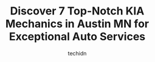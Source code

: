 ---
layout: ampstory
image: https://images.unsplash.com/photo-1640168822478-3e59ab26add1?ixlib=rb-4.0.3&ixid=MnwxMjA3fDB8MHxwaG90by1wYWdlfHx8fGVufDB8fHx8&auto=format&fit=crop&w=640&h=853&q=80
author: techidn
featured: false
description: Entrust your vehicle to the 7 best KIA Mechanic in Austin MN, USA and experience the difference they can make. With their extensive knowledge, state-of-the-art facilities, and commitment to 
title: Discover 7 Top-Notch KIA Mechanics in Austin MN for Exceptional Auto Services
cover:
   title: Discover 7 Top-Notch KIA Mechanics in Austin MN for Exceptional Auto Services
   subtitle: Rickpate
   background: https://images.unsplash.com/photo-1640168822478-3e59ab26add1?ixlib=rb-4.0.3&ixid=MnwxMjA3fDB8MHxwaG90by1wYWdlfHx8fGVufDB8fHx8&auto=format&fit=crop&w=640&h=853&q=80

pages: 
 - layout: thirds
   top: <h1>#1 Midtown Auto Clinic</h1>
   bottom: "<p>AMAZINGLY TALENTED MECHANICS! Peter the owner / mechanic is AWESOME! Knowledgeable, friendly and has INTEGRITY.  Hidden gem in Austin MN FOR  SURE. Call today ! Get your </p>"
   background: https://www.knot35.com/toplist/wp-content/uploads/2023/06/best-kia-mechanic-1-in-austin-mn-1685841462.jpeg
   backgroundblur: true
 - layout: thirds
   top: <h1>#2 Firestone Complete Auto Care</h1>
   bottom: "<p>101 Main St N, Austin, MN 55912, United States</p>"
   background: https://www.knot35.com/toplist/wp-content/uploads/2023/06/best-kia-mechanic-2-in-austin-mn-1685841462.jpeg
   cta:
      link: https://www.knot35.com/toplist/discover-7-top-notch-kia-mechanics-in-austin-mn-for-exceptional-auto-services/
      text: Discover 7 Top-Notch KIA Mechanics in Austin MN for Exceptional Auto Services
 - layout: thirds
   top: <h1>#3 Gappa Automotive</h1>
   bottom: "<p>501 1st Ave SW, Austin, MN 55912, United States</p>"
   background: https://www.knot35.com/toplist/wp-content/uploads/2023/06/best-kia-mechanic-3-in-austin-mn-1685841462.jpeg
   cta:
      link: https://www.knot35.com/toplist/discover-7-top-notch-kia-mechanics-in-austin-mn-for-exceptional-auto-services/
      text: Discover 7 Top-Notch KIA Mechanics in Austin MN for Exceptional Auto Services
 - layout: thirds
   top: <h1>#4 Kuehn Motor Company-Sales,Service,Rental</h1>
   bottom: "<p>1508 Main St N, Austin, MN 55912, United States</p>"
   background: https://images.unsplash.com/photo-1518640467707-6811f4a6ab73?ixlib=rb-4.0.3&ixid=MnwxMjA3fDB8MHxwaG90by1wYWdlfHx8fGVufDB8fHx8&auto=format&fit=crop&w=640&h=853&q=80
   cta:
      link: https://www.knot35.com/toplist/discover-7-top-notch-kia-mechanics-in-austin-mn-for-exceptional-auto-services/
      text: Discover 7 Top-Notch KIA Mechanics in Austin MN for Exceptional Auto Services
 - layout: thirds
   top: <h1>#5 Wangen Automotive Inc.</h1>
   bottom: "<p>1009 8th Ave SE, Austin, MN 55912, United States</p>"
   background: https://images.unsplash.com/photo-1613843873231-1447db182f97?ixlib=rb-4.0.3&ixid=MnwxMjA3fDB8MHxwaG90by1wYWdlfHx8fGVufDB8fHx8&auto=format&fit=crop&w=640&h=853&q=80
   cta:
      link: https://www.knot35.com/toplist/discover-7-top-notch-kia-mechanics-in-austin-mn-for-exceptional-auto-services/
      text: Discover 7 Top-Notch KIA Mechanics in Austin MN for Exceptional Auto Services
 - layout: thirds
   top: <h1>#6 Complete Automotive Services</h1>
   bottom: "<p>103 21st St NE, Austin, MN 55912, United States</p>"
   background: https://images.unsplash.com/photo-1614648718611-0635f29016cb?ixlib=rb-4.0.3&ixid=MnwxMjA3fDB8MHxwaG90by1wYWdlfHx8fGVufDB8fHx8&auto=format&fit=crop&w=640&h=853&q=80
   cta:
      link: https://www.knot35.com/toplist/discover-7-top-notch-kia-mechanics-in-austin-mn-for-exceptional-auto-services/
      text: Discover 7 Top-Notch KIA Mechanics in Austin MN for Exceptional Auto Services
 - layout: thirds
   top: <h1>#7 HANSON TIRE SERVICE OF AUSTIN, INC.</h1>
   bottom: "<p>1200 Main St N, Austin, MN 55912, United States</p>"
   background: https://images.unsplash.com/photo-1527067829737-402993088e6b?ixlib=rb-4.0.3&ixid=MnwxMjA3fDB8MHxwaG90by1wYWdlfHx8fGVufDB8fHx8&auto=format&fit=crop&w=640&h=853&q=80
   cta:
      link: https://www.knot35.com/toplist/discover-7-top-notch-kia-mechanics-in-austin-mn-for-exceptional-auto-services/
      text: Discover 7 Top-Notch KIA Mechanics in Austin MN for Exceptional Auto Services
 - layout: thirds
   middle: Continue reading...
   background: https://images.unsplash.com/photo-1546497974-b213c9efb599?ixlib=rb-4.0.3&ixid=MnwxMjA3fDB8MHxwaG90by1wYWdlfHx8fGVufDB8fHx8&auto=format&fit=crop&w=640&h=853&q=80
   cta:
      link: https://www.knot35.com/toplist/discover-7-top-notch-kia-mechanics-in-austin-mn-for-exceptional-auto-services/
      text: Discover 7 Top-Notch KIA Mechanics in Austin MN for Exceptional Auto Services
      
---
